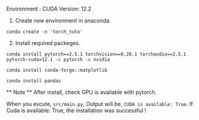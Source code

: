 Environment : CUDA Version: 12.2


1.  Create new environment in anaconda.

`conda create -n 'torch_tuto'`


2. Install required packeges.

`conda install pytorch==2.5.1 torchvision==0.20.1 torchaudio==2.5.1 pytorch-cuda=12.1 -c pytorch -c nvidia`

`conda install conda-forge::matplotlib`

`conda install pandas`


** Note **
After install, check GPU is available with pytorch.

When you excute, `src/main.py`, 
Output will be, `CUDA is available: True`.
If Cuda is available: True, the installation was successful !
